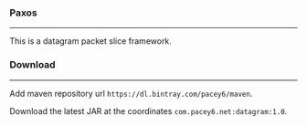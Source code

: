 ### Paxos

------

This is a datagram packet slice framework.

### Download

------

Add maven repository url `https://dl.bintray.com/pacey6/maven`.

Download the latest JAR at the coordinates `com.pacey6.net:datagram:1.0`.

